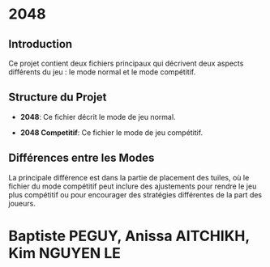 # 2048

## Introduction
Ce projet contient deux fichiers principaux qui décrivent deux aspects différents du jeu : le mode normal et le mode compétitif.

## Structure du Projet
- **2048**: Ce fichier décrit  le mode de jeu normal. 

- **2048 Competitif**: Ce fichier  le mode de jeu compétitif. 
## Différences entre les Modes
La principale différence est dans la partie de placement des tuiles, où le fichier du mode compétitif peut inclure des ajustements pour rendre le jeu plus compétitif ou pour encourager des stratégies différentes de la part des joueurs.

# Baptiste PEGUY, Anissa AITCHIKH, Kim NGUYEN LE
